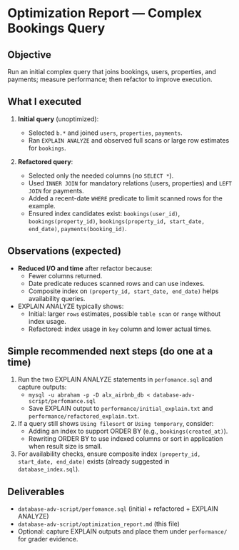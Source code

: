# Optimization Report — Complex Bookings Query

## Objective
Run an initial complex query that joins bookings, users, properties, and payments; measure performance; then refactor to improve execution.

## What I executed
1. **Initial query** (unoptimized):
   - Selected `b.*` and joined `users`, `properties`, `payments`.
   - Ran `EXPLAIN ANALYZE` and observed full scans or large row estimates for `bookings`.

2. **Refactored query**:
   - Selected only the needed columns (no `SELECT *`).
   - Used `INNER JOIN` for mandatory relations (users, properties) and `LEFT JOIN` for payments.
   - Added a recent-date `WHERE` predicate to limit scanned rows for the example.
   - Ensured index candidates exist: `bookings(user_id)`, `bookings(property_id)`, `bookings(property_id, start_date, end_date)`, `payments(booking_id)`.

## Observations (expected)
- **Reduced I/O and time** after refactor because:
  - Fewer columns returned.
  - Date predicate reduces scanned rows and can use indexes.
  - Composite index on `(property_id, start_date, end_date)` helps availability queries.
- EXPLAIN ANALYZE typically shows:
  - Initial: larger `rows` estimates, possible `table scan` or `range` without index usage.
  - Refactored: index usage in `key` column and lower actual times.

## Simple recommended next steps (do one at a time)
1. Run the two EXPLAIN ANALYZE statements in `perfomance.sql` and capture outputs:
   - `mysql -u abraham -p -D alx_airbnb_db < database-adv-script/perfomance.sql`
   - Save EXPLAIN output to `performance/initial_explain.txt` and `performance/refactored_explain.txt`.
2. If a query still shows `Using filesort` or `Using temporary`, consider:
   - Adding an index to support ORDER BY (e.g., `bookings(created_at)`).
   - Rewriting ORDER BY to use indexed columns or sort in application when result size is small.
3. For availability checks, ensure composite index `(property_id, start_date, end_date)` exists (already suggested in `database_index.sql`).

## Deliverables
- `database-adv-script/perfomance.sql` (initial + refactored + EXPLAIN ANALYZE)
- `database-adv-script/optimization_report.md` (this file)
- Optional: capture EXPLAIN outputs and place them under `performance/` for grader evidence.
